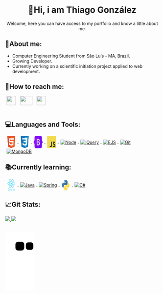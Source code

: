 <div align="center">
  <h1>👋Hi, i am Thiago González</h1>
  <p>Welcome, here you can have access to my portfolio and know a little about me.</p>
</div>

<div>
  <h2>🧐About me: </h1>
  <ul>
    <li>Computer Engineering Student from São Luís - MA, Brazil.</li>
    <li>Growing Developer.</li>
    <li>Currently working on a scientific initiation project applied to web development.</li>
  </ul>
</div>

<div> 
  <h2>📩How to reach me: </h2>
  <a href="https://www.linkedin.com/in/thiago-gonz%C3%A1lez-94b103217/" target="_blank"><img hspace="5" src="https://image.flaticon.com/icons/png/512/145/145807.png" target="_blank" width="30" height="30"></a> 
  <a href="https://instagram.com/thiagogonzalez.dev" target="_blank"><img hspace="5" src="https://raw.githubusercontent.com/rahuldkjain/github-profile-readme-generator/master/src/images/icons/Social/instagram.svg" target="_blank" height="30" width="40"></a>
  <a href = "mailto:contatothiagogonzalez@gmail.com"><img hspace="5" src="https://user-images.githubusercontent.com/80121288/134347624-e4479d7f-217b-4bb3-af01-fc9e4faf2dcf.png" target="_blank" width="30" height="30"></a>
</div>

<div style="display: inline_block"><br>
  <h2>💻Languages and Tools: </h2>
  <a href = "https://github.com/thiago-gonzalez">
    <img align="center" alt="HTML" width="30" height="40" hspace="5" src="https://raw.githubusercontent.com/devicons/devicon/master/icons/html5/html5-original.svg">
    <img align="center" alt="CSS" width="30" height="40" hspace="5" src="https://raw.githubusercontent.com/devicons/devicon/master/icons/css3/css3-original.svg">
    <img align="center" alt="Bootstrap" width="30" height="40" hspace="5" src="https://raw.githubusercontent.com/devicons/devicon/master/icons/bootstrap/bootstrap-original.svg">
    <img align="center" alt="Js" width="30" height="40" hspace="5" src="https://raw.githubusercontent.com/devicons/devicon/master/icons/javascript/javascript-original.svg">
    <img align="center" alt="Node" width="30" height="40" hspace="5" src="https://camo.githubusercontent.com/900baefb89e187c8b32cdbb3b440d1502fe8f30a1a335cc5dc5868af0142f8b1/68747470733a2f2f63646e2e6a7364656c6976722e6e65742f67682f64657669636f6e732f64657669636f6e2f69636f6e732f6e6f64656a732f6e6f64656a732d6f726967696e616c2e737667">
    <img align="center" alt="jQuery" width="30" height="30" hspace="5" src="https://cdn.icon-icons.com/icons2/2415/PNG/128/jquery_plain_wordmark_logo_icon_146445.png">
    <img align="center" alt="EJS" width="30" height="40" hspace="5" src="https://cdn.icon-icons.com/icons2/2107/PNG/128/file_type_ejs_icon_130626.png">
    <img align="center" alt="Git" width="30" height="30" hspace="5" src="https://camo.githubusercontent.com/fbfcb9e3dc648adc93bef37c718db16c52f617ad055a26de6dc3c21865c3321d/68747470733a2f2f7777772e766563746f726c6f676f2e7a6f6e652f6c6f676f732f6769742d73636d2f6769742d73636d2d69636f6e2e737667">
  <img align="center" alt="MongoDB" width="40" height="30" hspace="5" src="https://cdn.icon-icons.com/icons2/2415/PNG/128/mongodb_original_wordmark_logo_icon_146425.png">
  </a>
</div>

<div style="display: inline_block">
  <h2>📚Currently learning: </h2>
  <a href = "https://github.com/thiago-gonzalez">
    <img align="center" alt="React Js" width="30" height="40" hspace="5" src="https://raw.githubusercontent.com/devicons/devicon/master/icons/react/react-original-wordmark.svg"></img>
  <img align="center" alt="Java" width="30" height="30" hspace="5" src="https://cdn.icon-icons.com/icons2/2415/PNG/128/java_original_logo_icon_146458.png"></img>
  <img align="center" alt="Spring" width="30" height="30" hspace="5" src="https://img.icons8.com/color/48/000000/spring-logo.png"></img>
  <img align="center" alt="Python" width="30" height="40" hspace="5" src="https://raw.githubusercontent.com/devicons/devicon/master/icons/python/python-original.svg">
  <img align="center" alt="C#" width="30" height="30" hspace="5" src="https://cdn.icon-icons.com/icons2/2415/PNG/128/csharp_original_logo_icon_146578.png"></img>

    
    

  </a>
</div>
 
  <div>
    <h2>📈Git Stats: </h2>
  <a href="https://github.com/thiago-gonzalez">
  <img height="150em" src="https://github-readme-stats.vercel.app/api?username=thiago-gonzalez&show_icons=true&title_color=ffa726&text_color=fff&icon_color=F7EF8A&bg_color=000&include_all_commits=true&count_private=true"/>
  <img height="150em" src="https://github-readme-stats.vercel.app/api/top-langs/?username=thiago-gonzalez&layout=compact&langs_count=7&title_color=ffa726&text_color=fff&bg_color=000"/><br><br>

![Snake animation](https://github.com/rafaballerini/rafaballerini/blob/output/github-contribution-grid-snake.svg)
    </div>
  
